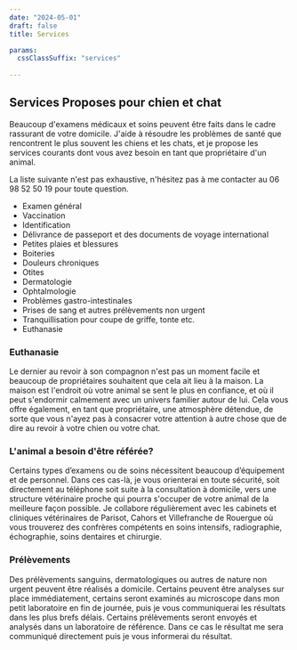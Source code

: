 ```yaml
---
date: "2024-05-01"
draft: false
title: Services

params:
  cssClassSuffix: "services"
  
---
```


## Services Proposes pour chien et chat

Beaucoup d'examens médicaux et soins peuvent être faits dans le cadre rassurant de votre domicile. J'aide à résoudre les problèmes de santé que rencontrent le plus souvent les chiens et les chats, et je propose les services courants dont vous avez besoin en tant que propriétaire d'un animal. 

La liste suivante n'est pas exhaustive, n'hésitez pas à me contacter au 06 98 52 50 19 pour toute question.

* Examen général
* Vaccination
* Identification
* Délivrance de passeport et des documents de voyage international
* Petites plaies et blessures
* Boiteries
* Douleurs chroniques
* Otites
* Dermatologie
* Ophtalmologie
* Problèmes gastro-intestinales
* Prises de sang et autres prélèvements non urgent
* Tranquillisation pour coupe de griffe, tonte etc.
* Euthanasie

### Euthanasie

Le dernier au revoir à son compagnon n'est pas un moment facile et beaucoup de propriétaires souhaitent que cela ait lieu à la maison. 
La maison est l'endroit où votre animal se sent le plus en confiance, et où il peut s'endormir calmement avec un univers familier autour de lui. Cela vous offre également, en tant que propriétaire, une atmosphère détendue, de sorte que vous n'ayez pas à consacrer votre attention à autre chose que de dire au revoir à votre chien ou votre chat.

### L'animal a besoin d'être référée?

Certains types d’examens ou de soins nécessitent beaucoup d’équipement et de personnel. Dans ces cas-là, je vous orienterai en toute sécurité, soit directement au téléphone soit suite à la consultation à domicile, vers une structure vétérinaire proche qui pourra s'occuper de votre animal de la meilleure façon possible. Je collabore régulièrement avec les cabinets et cliniques vétérinaires de Parisot, Cahors et Villefranche de Rouergue où vous trouverez des confrères compétents en soins intensifs, radiographie, échographie, soins dentaires et chirurgie.

### Prélèvements

Des prélèvements sanguins, dermatologiques ou autres de nature non urgent peuvent être réalisés a domicile. Certains peuvent être analyses sur place immédiatement, certains seront examinés au microscope dans mon petit laboratoire en fin de journée, puis je vous communiquerai les résultats dans les plus brefs délais. Certains prélèvements seront envoyés et analysés dans un laboratoire de référence. Dans ce cas le résultat me sera communiqué directement puis je vous informerai du résultat.


